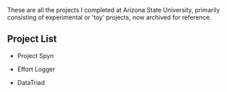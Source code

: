 These are all the projects I completed at Arizona State University, primarily consisting of experimental or 'toy' projects, now archived for reference.


## Project List

- Project Spyn

- Effort Logger

- DataTriad